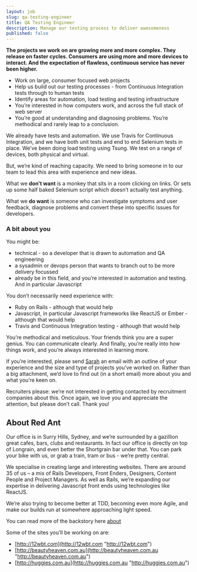 ```yaml
---
layout: job
slug: qa-testing-engineer
title: QA Testing Engineer
description: Manage our testing process to deliver awesomeness
published: false
---
```


**The projects we work on are growing more and more complex. They release on faster cycles. Consumers are using more and more devices to interact. And the expectation of flawless, continuous service has never been higher.**

* Work on large, consumer focused web projects
* Help us build out our testing processes - from Continuous Integration tests through to human tests
* Identify areas for automation, load testing and testing infrastructure
* You’re interested in how computers work, and across the full stack of web server
* You’re good at understanding and diagnosing problems. You’re methodical and rarely leap to a conclusion.

We already have tests and automation. We use Travis for Continuous Integration, and we have both unit tests and end to end Selenium tests in place. We’ve been doing load testing using Tsung. We test on a range of devices, both physical and virtual.

But, we’re kind of reaching capacity. We need to bring someone in to our team to lead this area with experience and new ideas.

What we **don’t want** is a monkey that sits in a room clicking on links. Or sets up some half baked Selenium script which doesn’t actually test anything.

What we **do want** is someone who can investigate symptoms and user feedback, diagnose problems and convert these into specific issues for developers.

### A bit about you

You might be:

* technical - so a developer that is drawn to automation and QA engineering
* a sysadmin or devops person that wants to branch out to be more delivery focussed
* already be in this field, and you’re interested in automation and testing. And in particular Javascript

You don’t necessarily need experience with:

* Ruby on Rails - although that would help
* Javascript, in particular Javascript frameworks like ReactJS or Ember - although that would help
* Travis and Continuous Integration testing - although that would help

You’re methodical and meticulous. Your friends think you are a super genius. You can communicate clearly. And finally, you’re really into how things work, and you’re always interested in learning more.

If you’re interested, please send [Sarah](mailto\:jobs@redant.com.au "Sarah") an email with an outline of your experience and the size and type of projects you’ve worked on. Rather than a big attachment, we’d love to find out (in a short email) more about you and what you’re keen on.

Recruiters please: we’re not interested in getting contacted by recruitment companies about this. Once again, we love you and appreciate the attention, but please don’t call. Thank you!

## About Red Ant

Our office is in Surry Hills, Sydney, and we’re surrounded by a gazillion great cafes, bars, clubs and restaurants. In fact our office is directly on top of Longrain, and even better the Shortgrain bar under that. You can park your bike with us, or grab a train, tram or bus - we’re pretty central.

We specialise in creating large and interesting websites. There are around 35 of us – a mix of Rails Developers, Front Enders, Designers, Content People and Project Managers. As well as Rails, we’re expanding our expertise in delivering Javascript front ends using technologies like ReactJS.

We’re also trying to become better at TDD, becoming even more Agile, and make our builds run at somewhere approaching light speed.

You can read more of the backstory here [about](/about/ "about")

Some of the sites you’ll be working on are:

* [http://12wbt.com](http://12wbt.com "http://12wbt.com")
* [http://beautyheaven.com.au](http://beautyheaven.com.au "http://beautyheaven.com.au")
* [http://huggies.com.au](http://huggies.com.au "http://huggies.com.au")
